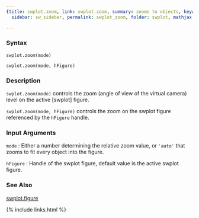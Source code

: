 ```yaml
---
{title: swplot.zoom, link: swplot.zoom, summary: zooms to objects, keywords: sample,
  sidebar: sw_sidebar, permalink: swplot_zoom, folder: swplot, mathjax: true}

---
```

  
### Syntax
  
`swplot.zoom(mode)`
  
`swplot.zoom(mode, hFigure)`
 
### Description
  
`swplot.zoom(mode)` controls the zoom (angle of view of the virtual
camera) level on the active [swplot] figure.
  
`swplot.zoom(mode, hFigure)` controls the zoom on the swplot figure
referenced by the `hFigure` handle.
 
### Input Arguments
  
`mode`
: Either a number determining the relative zoom value, or `'auto'`
  that zooms to fit every object into the figure.
  
`hFigure`
: Handle of the swplot figure, default value is the active swplot figure.
  
### See Also
  
[swplot.figure](swplot_figure)
 

{% include links.html %}

